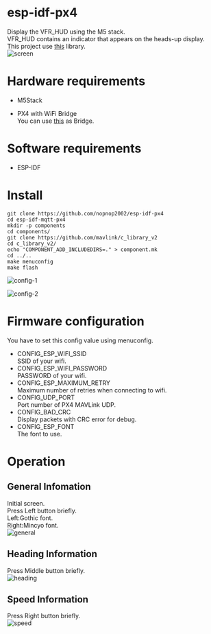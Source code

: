 # esp-idf-px4

Display the VFR_HUD using the M5 stack.   
VFR_HUD contains an indicator that appears on the heads-up display.   
This project use [this](https://github.com/mavlink/c_library_v2) library.   
![screen](https://user-images.githubusercontent.com/6020549/95003590-b118ac80-061b-11eb-914a-960be8d0ea9e.JPG)

# Hardware requirements   
- M5Stack   

- PX4 with WiFi Bridge   
You can use [this](https://github.com/dogmaphobic/mavesp8266) as Bridge.   

# Software requirements   
- ESP-IDF   

# Install
```
git clone https://github.com/nopnop2002/esp-idf-px4
cd esp-idf-mqtt-px4
mkdir -p components
cd components/
git clone https://github.com/mavlink/c_library_v2
cd c_library_v2/
echo "COMPONENT_ADD_INCLUDEDIRS=." > component.mk
cd ../..
make menuconfig
make flash
```
![config-1](https://user-images.githubusercontent.com/6020549/95003113-b0c9e280-0616-11eb-8393-7b4c58f7b958.jpg)

![config-2](https://user-images.githubusercontent.com/6020549/95003115-b4f60000-0616-11eb-914d-1baa9494a65e.jpg)


# Firmware configuration
You have to set this config value using menuconfig.   

- CONFIG_ESP_WIFI_SSID   
SSID of your wifi.
- CONFIG_ESP_WIFI_PASSWORD   
PASSWORD of your wifi.
- CONFIG_ESP_MAXIMUM_RETRY   
Maximum number of retries when connecting to wifi.
- CONFIG_UDP_PORT   
Port number of PX4 MAVLink UDP.
- CONFIG_BAD_CRC   
Display packets with CRC error for debug.
- CONFIG_ESP_FONT   
The font to use.

# Operation

## General Infomation
Initial screen.   
Press Left button briefly.   
Left:Gothic font.   
Right:Mincyo font.   
![general](https://user-images.githubusercontent.com/6020549/95003118-ba534a80-0616-11eb-9d65-ecf0559e6e51.JPG)

## Heading Information
Press Middle button briefly.   
![heading](https://user-images.githubusercontent.com/6020549/95003119-bcb5a480-0616-11eb-86af-ea6cab5fd160.JPG)

## Speed Information
Press Right button briefly.   
![speed](https://user-images.githubusercontent.com/6020549/95003281-c0e2c180-0618-11eb-8d41-bd8693f762f6.JPG)

